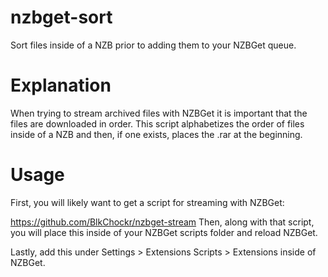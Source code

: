 # nzbget-sort
Sort files inside of a NZB prior to adding them to your NZBGet queue.

# Explanation
When trying to stream archived files with NZBGet it is important that the files are downloaded in order.
This script alphabetizes the order of files inside of a NZB and then, if one exists, places the .rar at the beginning.

# Usage
First, you will likely want to get a script for streaming with NZBGet:

https://github.com/BlkChockr/nzbget-stream
Then, along with that script, you will place this inside of your NZBGet scripts folder and reload NZBGet.

Lastly, add this under Settings > Extensions Scripts > Extensions inside of NZBGet.
